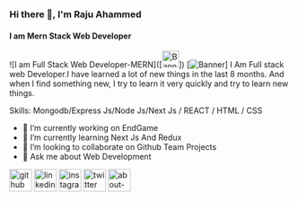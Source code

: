 ### Hi there 👋, I'm Raju Ahammed
#### I am Mern Stack Web Developer
![I am Full Stack Web Developer-MERN]([<img src='https://i.ibb.co/BVkmx4H/banner.jpg' alt='Banner' height='30px'>])
[<img src='https://i.ibb.co/BVkmx4H/banner.jpg' alt='Banner'>]
I Am Full stack web Developer.I have learned a lot of new things in the last 8 months. And when I find something new, I try to learn it very quickly and try to learn new things.

Skills: Mongodb/Express Js/Node Js/Next Js / REACT  / HTML / CSS

- 🔭 I’m currently working on EndGame 
- 🌱 I’m currently learning Next Js And Redux 
- 👯 I’m looking to collaborate on Github Team Projects 
- 💬 Ask me about Web Development 


[<img src='https://cdn.jsdelivr.net/npm/simple-icons@3.0.1/icons/github.svg' alt='github' height='40'>](https://github.com/raju720190r)  [<img src='https://cdn.jsdelivr.net/npm/simple-icons@3.0.1/icons/linkedin.svg' alt='linkedin' height='40'>](https://www.linkedin.com/in/md-raju-ahammed-199226211//)  [<img src='https://cdn.jsdelivr.net/npm/simple-icons@3.0.1/icons/instagram.svg' alt='instagram' height='40'>](https://www.instagram.com/raju420r/)  [<img src='https://cdn.jsdelivr.net/npm/simple-icons@3.0.1/icons/twitter.svg' alt='twitter' height='40'>](https://twitter.com/https://twitter.com/raju720190r)  [<img src='https://cdn.jsdelivr.net/npm/simple-icons@3.0.1/icons/about-dot-me.svg' alt='about-dot-me' height='40'>](https://raju-720190r.web.app/)  
 

